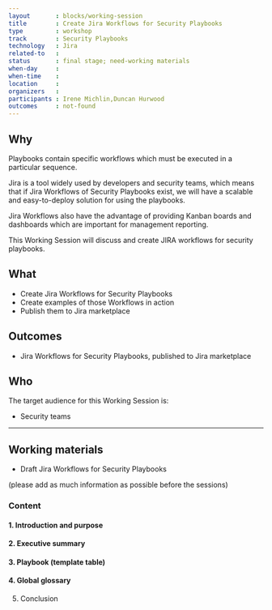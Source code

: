 ```yaml
---
layout       : blocks/working-session
title        : Create Jira Workflows for Security Playbooks
type         : workshop
track        : Security Playbooks
technology   : Jira
related-to   :
status       : final stage; need-working materials
when-day     :
when-time    :
location     :
organizers   :
participants : Irene Michlin,Duncan Hurwood
outcomes     : not-found
---
```


## Why

Playbooks contain specific workflows which must be executed in a particular sequence.

Jira is a tool widely used by developers and security teams, which means that if Jira Workflows of Security Playbooks exist, we will have a scalable and easy-to-deploy solution for using the playbooks.

Jira Workflows also have the advantage of providing Kanban boards and dashboards which are important for management reporting.

This Working Session will discuss and create JIRA workflows for security playbooks.

## What

 - Create Jira Workflows for Security Playbooks
 - Create examples of those Workflows in action
 - Publish them to Jira marketplace

## Outcomes

- Jira Workflows for Security Playbooks, published to Jira marketplace

## Who

The target audience for this Working Session is:

 - Security teams

---

## Working materials

- Draft Jira Workflows for Security Playbooks

(please add as much information as possible before the sessions)

### Content

#### 1. Introduction and purpose

#### 2. Executive summary

#### 3. Playbook (template table)

#### 4. Global glossary

5. Conclusion
